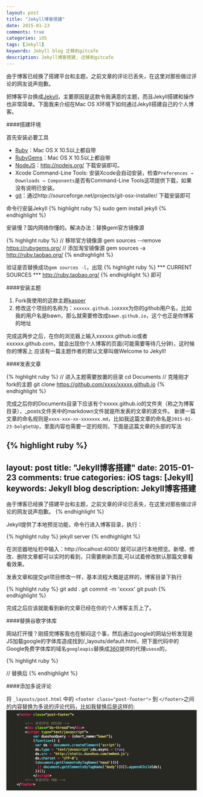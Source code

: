 ```yaml
---
layout: post
title: "Jekyll博客搭建"
date: 2015-01-23
comments: true
categories: iOS
tags: [Jekyll]
keywords: Jekyll blog 迁移到gitcafe
description: Jekyll博客搭建, 迁移到gitcafe
---
```


由于博客已经换了搭建平台和主题，之前文章的评论已丢失，在这里对那些做过评论的网友说声抱歉。

把博客平台换成[Jekyll](http://jekyllcn.com/)，主要原因是这款令我满意的主题，而且Jekyll搭建和操作也非常简单。下面我来介绍在Mac OS X环境下如何通过Jekyll搭建自己的个人博客。

####搭建环境

首先安装必要工具

* [Ruby](https://www.ruby-lang.org/en/downloads/)：Mac OS X 10.5以上都自带
* [RubyGems](https://rubygems.org/pages/download)：Mac OS X 10.5以上都自带
* [NodeJS](http://nodejs.org/)：http://nodejs.org/ 下载安装即可。
* Xcode Command-Line Tools: 安装Xcode会自动安装，检查`Preferences → Downloads → Components`是否有Command-Line Tools这项提供下载，如果没有说明已安装。
* [git](http://sourceforge.net/projects/git-osx-installer/)：通过http://sourceforge.net/projects/git-osx-installer/ 下载安装即可


命令行安装Jekyll
{% highlight ruby %}
sudo gem install jekyll
{% endhighlight %}

安装慢？国内网络你懂的。解决办法：替换gem官方镜像源

{% highlight ruby %}
// 移除官方镜像源
gem sources --remove https://rubygems.org/
// 添加淘宝镜像源
gem sources -a http://ruby.taobao.org/
{% endhighlight %}

验证是否替换成功`gem sources -l`，出现
{% highlight ruby %}
*** CURRENT SOURCES ***
http://ruby.taobao.org/
{% endhighlight %}
即可

####安装主题

1. Fork我使用的这款主题[kasper](https://github.com/rosario/kasper)
2. 修改这个项目的名称为：`xxxxxx.github.io`xxxx为你的github用户名，比如我的用户名是bawn，那么就需要修改成`bawn.github.io`，这个也正是你博客的地址

完成这两步之后，在你的浏览器上输入xxxxxx.github.io或者xxxxxx.github.com，就会出现你个人博客的页面(可能需要等待几分钟)，这时候你的博客上	应该有一篇主题作者的默认文章叫做Welcome to Jekyll!


####发表文章


{% highlight ruby %}
// 进入主题需要放置的目录
cd Documents
// 克隆刚才fork的主题
git clone https://github.com/xxxx/xxxxx.github.io
{% endhighlight %}

完成之后你的Documents目录下应该有个xxxxx.github.io的文件夹（称之为博客目录），_posts文件夹中的markdown文件就是所发表的文章的源文件。
新建一篇文章的命名规则是`xxxx-xxx-xx-xxxxxxx.md`，比如我这篇文章的命名是`2015-01-23-bolgSetUp`，里面内容也需要一定的规则，下面是这篇文章的头部的写法

{% highlight ruby %}
---
layout: post
title: "Jekyll博客搭建"
date: 2015-01-23
comments: true
categories: iOS
tags: [Jekyll]
keywords: Jekyll blog
description: Jekyll博客搭建
---

由于博客已经换了搭建平台和主题，之前文章的评论已丢失，在这里对那些做过评论的网友说声抱歉。
{% endhighlight %}

Jekyll提供了本地预览功能，命令行进入博客目录，执行：

{% highlight ruby %}
jekyll server
{% endhighlight %}

在浏览器地址栏中输入：http://localhost:4000/ 就可以进行本地预览。新增、修改、删除文章都可以实时的看到，只需要刷新页面,可以试着修改默认那篇文章看看效果。

发表文章和提交git项目修改一样，基本流程大概是这样的，博客目录下执行

{% highlight ruby %}
git add .
git commit -m 'xxxxx'
git push
{% endhighlight %}

完成之后应该就能看到新的文章已经在你的个人博客主页上了。


####替换谷歌字体库

网站打开慢？刚搭完博客我也在郁闷这个事，然后通过google的网站分析发现是JS加载google的字体库造成找到/_layouts/default.html，把下面代码中的Google免费字体库的域名`googleapis`替换成[360](http://libs.useso.com]/)提供的代理`useso`的，

{% highlight ruby %}

<link rel="stylesheet" type="text/css" href="//fonts.googleapis.com/css?family=Merriweather:300,700,700italic,300italic|Open+Sans:700,400" />
// 替换后
<link rel="stylesheet" type="text/css" href="//fonts.useso.com/css?family=Merriweather:300,700,700italic,300italic|Open+Sans:700,400" />
{% endhighlight %}

####添加多说评论

将 `_layouts/post.html` 中的 `<footer class="post-footer">` 到 `</footer>`之间的内容替换为多说的评论代码，比如我替换后是这样的:
![image](/images/jekyll/comment.png)

